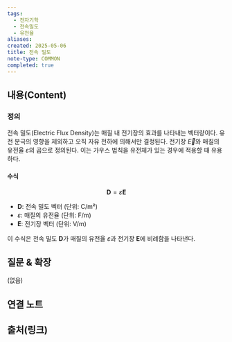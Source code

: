 ```yaml
---
tags:
  - 전자기학
  - 전속밀도
  - 유전율
aliases:
created: 2025-05-06
title: 전속 밀도
note-type: COMMON
completed: true
---
```


## 내용(Content)

### 정의

전속 밀도(Electric Flux Density)는 매질 내 전기장의 효과를 나타내는 벡터량이다. 유전 분극의 영향을 제외하고 오직 자유 전하에 의해서만 결정된다. 전기장 $\vec{E}$와 매질의 유전율 $\varepsilon$의 곱으로 정의된다. 이는 가우스 법칙을 유전체가 있는 경우에 적용할 때 유용하다.

#### 수식

$$
\mathbf{D} = \varepsilon \mathbf{E}
$$
- $\mathbf{D}$: 전속 밀도 벡터 (단위: C/m²)
- $\varepsilon$: 매질의 유전율 (단위: F/m)
- $\mathbf{E}$: 전기장 벡터 (단위: V/m)

이 수식은 전속 밀도 $\mathbf{D}$가 매질의 유전율 $\varepsilon$과 전기장 $\mathbf{E}$에 비례함을 나타낸다.

## 질문 & 확장

(없음)

## 연결 노트

## 출처(링크)
